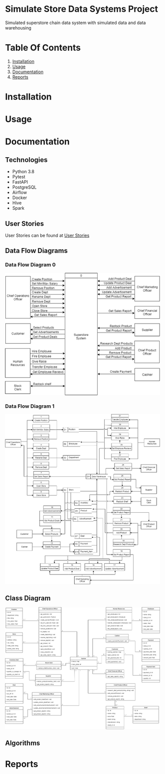 # **Simulate Store Data Systems Project**
Simulated superstore chain data system with simulated data and data warehousing

# **Table Of Contents**
1. [Installation](#Installation)
2. [Usage](#Usage)
3. [Documentation](#Documentation)
4. [Reports](#Reports)

# Installation

# Usage

# Documentation

## Technologies
* Python 3.8
* Pytest
* FastAPI
* PostgreSQL
* Airflow
* Docker
* Hive
* Spark

## User Stories
User Stories can be found at [User Stories](https://github.com/JAWolfe04/Simulated-Store-OLTP-OLAP-Data-Systems/blob/main/docs/User_Stories.md)

## Data Flow Diagrams
### Data Flow Diagram 0
![Data Flow Diagram 0](https://raw.githubusercontent.com/JAWolfe04/Simulated-Store-OLTP-OLAP-Data-Systems/main/docs/Data_Flow_Diagram_0.png)

### Data Flow Diagram 1
![Data Flow Diagram 1](https://raw.githubusercontent.com/JAWolfe04/Simulated-Store-OLTP-OLAP-Data-Systems/main/docs/Data_Flow_Diagram_1.png)

## Class Diagram
![System Class Diagram](https://raw.githubusercontent.com/JAWolfe04/Simulated-Store-OLTP-OLAP-Data-Systems/main/docs/Store_System_Class_Diagram.png)

## Algorithms

# Reports
